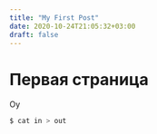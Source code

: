 ```yaml
---
title: "My First Post"
date: 2020-10-24T21:05:32+03:00
draft: false
---
```


# Первая страница

Оу

```bash
$ cat in > out
```


